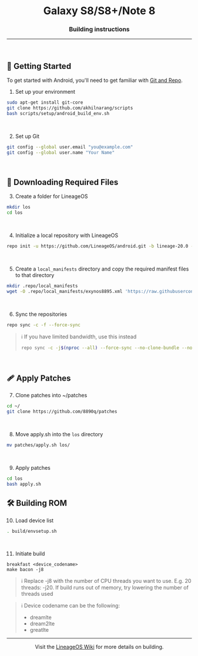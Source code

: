 
<h1 align="center">
  Galaxy S8/S8+/Note 8
</h1>
<h3 align="center">
  Building instructions
</h3>
<hr>
<br>

## 🚀 Getting Started
To get started with Android, you'll need to get familiar with [Git and Repo](https://source.android.com/source/using-repo.html).

1. Set up your environment
```bash
sudo apt-get install git-core
git clone https://github.com/akhilnarang/scripts
bash scripts/setup/android_build_env.sh
```
<br>

2. Set up Git
```bash
git config --global user.email "you@example.com"
git config --global user.name "Your Name"
```
<br>

## 📁 Downloading Required Files
3. Create a folder for LineageOS
```bash
mkdir los
cd los
```
<br>

4. Initialize a local repository with LineageOS
```bash
repo init -u https://github.com/LineageOS/android.git -b lineage-20.0 --depth=1
```
<br>

5. Create a `local_manifests` directory and copy the required manifest files to that directory
```bash
mkdir .repo/local_manifests
wget -O .repo/local_manifests/exynos8895.xml 'https://raw.githubusercontent.com/ItsPi3141/samsung_exynos8895_manifest/lineage-20.0/exynos8895.xml'
```
<br>

6. Sync the repositories
```bash
repo sync -c -f --force-sync
```
> ℹ️ If you have limited bandwidth, use this instead
> ```bash
> repo sync -c -j$(nproc --all) --force-sync --no-clone-bundle --no-tags
> ```
<br>

## 🩹 Apply Patches
7. Clone patches into ~/patches
```bash
cd ~/
git clone https://github.com/8890q/patches
```
<br>

8. Move apply.sh into the `los` directory
```bash
mv patches/apply.sh los/
```
<br>

9. Apply patches
```bash
cd los
bash apply.sh
```

## 🛠️ Building ROM
10. Load device list
```bash
. build/envsetup.sh
```
<br>

11. Initiate build
```
breakfast <device_codename>
make bacon -j8
```
> ℹ️ Replace -j8 with the number of CPU threads you want to use. E.g. 20 threads: -j20. If build runs out of memory, try lowering the number of threads used

> ℹ️ Device codename can be the following:
> - dreamlte
> - dream2lte
> - greatlte

<hr>
<p align="center">
  Visit the <a href="https://wiki.lineageos.org">LineageOS Wiki</a> for more details on building.
</p>
